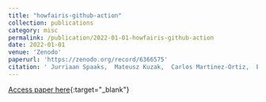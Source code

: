 ```yaml
---
title: "howfairis-github-action"
collection: publications
category: misc
permalink: /publication/2022-01-01-howfairis-github-action
date: 2022-01-01
venue: 'Zenodo'
paperurl: 'https://zenodo.org/record/6366575'
citation: ' Jurriaan Spaaks,  Mateusz Kuzak,  Carlos Martinez-Ortiz,  Edidiong Etuk,  Shyam Saladi,  Andrew Holding, &quot;howfairis-github-action.&quot; Zenodo, 2022.'
---
```

[Access paper here](https://zenodo.org/record/6366575){:target="_blank"}
